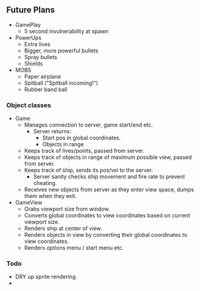 ## Future Plans
  - GamePlay
    - 5 second invulnerability at spawn
  - PowerUps
    - Extra lives
    - Bigger, more powerful bullets
    - Spray bullets
    - Shields
  - MOBS
    - Paper airplane
    - Spitball ("Spitball incoming!")
    - Rubber band ball

### Object classes
  - Game
    - Manages connection to server, game start/end etc.
      - Server returns:
        - Start pos in global coordinates.
        - Objects in range
    - Keeps track of lives/points, passed from server.
    - Keeps track of objects in range of maximum possible view, passed from server.
    - Keeps track of ship, sends its pos/vel to the server.
      - Server sanity checks ship movement and fire rate to prevent cheating.
    - Receives new objects from server as they enter view space, dumps them when they exit.
  - GameView
    - Grabs viewport size from window.
    - Converts global coordinates to view coordinates based on current viewport size.
    - Renders ship at center of view.
    - Renders objects in view by converting their global coordinates to view coordinates.  
    - Renders options menu / start menu etc.

### Todo
  - DRY up sprite rendering.
  -
